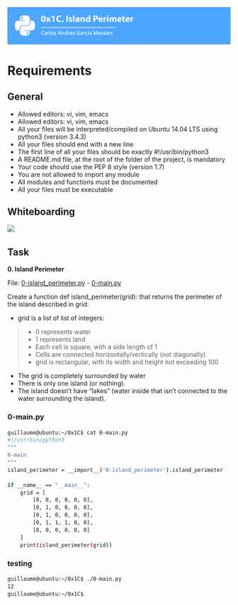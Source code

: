 ![](Top.png)

# Requirements

## General

- Allowed editors: vi, vim, emacs
- Allowed editors: vi, vim, emacs
- All your files will be interpreted/compiled on Ubuntu 14.04 LTS using python3 (version 3.4.3)
- All your files should end with a new line
- The first line of all your files should be exactly #!/usr/bin/python3
- A README.md file, at the root of the folder of the project, is mandatory
- Your code should use the PEP 8 style (version 1.7)
- You are not allowed to import any module
- All modules and functions must be documented
- All your files must be executable


## Whiteboarding

![](whiteboard1.jpg)

## Task

**0. Island Perimeter**

File: [0-island_perimeter.py](0-island_perimeter.py/) - [0-main.py](0-main.py/)

Create a function def island_perimeter(grid): that returns the perimeter of the island described in grid:

- grid is a list of list of integers:
> - 0 represents water
> - 1 represents land
> - Each cell is square, with a side length of 1
> - Cells are connected horizontally/vertically (not diagonally).
> - grid is rectangular, with its width and height not exceeding 100
- The grid is completely surrounded by water
- There is only one island (or nothing).
- The island doesn’t have “lakes” (water inside that isn’t connected to the water surrounding the island).

### 0-main.py

```sh
guillaume@ubuntu:~/0x1C$ cat 0-main.py
#!/usr/bin/python3
"""
0-main
"""
island_perimeter = __import__('0-island_perimeter').island_perimeter

if __name__ == "__main__":
    grid = [
        [0, 0, 0, 0, 0, 0],
        [0, 1, 0, 0, 0, 0],
        [0, 1, 0, 0, 0, 0],
        [0, 1, 1, 1, 0, 0],
        [0, 0, 0, 0, 0, 0]
    ]
    print(island_perimeter(grid))

```

### testing

```sh
guillaume@ubuntu:~/0x1C$ ./0-main.py
12
guillaume@ubuntu:~/0x1C$ 

```